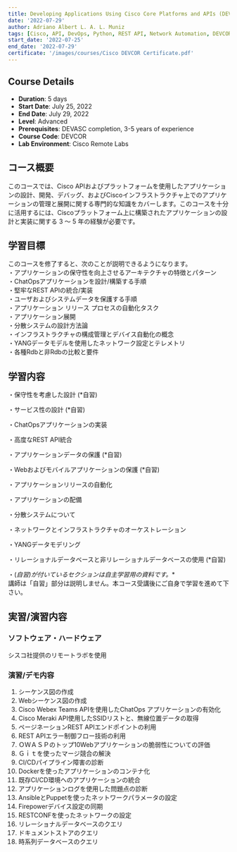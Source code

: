 ```yaml
---
title: Developing Applications Using Cisco Core Platforms and APIs (DEVCOR)
date: '2022-07-29'
author: Adriano Albert L. A. L. Muniz
tags: [Cisco, API, DevOps, Python, REST API, Network Automation, DEVCOR]
start_date: '2022-07-25'
end_date: '2022-07-29'
certificate: '/images/courses/Cisco DEVCOR Certificate.pdf'
---
```


## Course Details
- **Duration**: 5 days
- **Start Date**: July 25, 2022
- **End Date**: July 29, 2022
- **Level**: Advanced
- **Prerequisites**: DEVASC completion, 3-5 years of experience
- **Course Code**: DEVCOR
- **Lab Environment**: Cisco Remote Labs 


## コース概要
このコースでは、Cisco APIおよびプラットフォームを使用したアプリケーションの設計、開発、デバッグ、およびCiscoインフラストラクチャ上でのアプリケーションの管理と展開に関する専門的な知識をカバーします。このコースを十分に活用するには、Ciscoプラットフォーム上に構築されたアプリケーションの設計と実装に関する 3 ～ 5 年の経験が必要です。

## 学習目標
このコースを修了すると、次のことが説明できるようになります。  
・アプリケーションの保守性を向上させるアーキテクチャの特徴とパターン  
・ChatOpsアプリケーションを設計/構築する手順  
・堅牢なREST APIの統合/実装  
・ユーザおよびシステムデータを保護する手順  
・アプリケーション リリース プロセスの自動化タスク  
・アプリケーション展開  
・分散システムの設計方法論  
・インフラストラクチャの構成管理とデバイス自動化の概念  
・YANGデータモデルを使用したネットワーク設定とテレメトリ  
・各種Rdbと非Rdbの比較と要件

## 学習内容

・保守性を考慮した設計 (*自習)

・サービス性の設計 (*自習)

・ChatOpsアプリケーションの実装

・高度なREST API統合

・アプリケーションデータの保護 (*自習)

・Webおよびモバイルアプリケーションの保護 (*自習)

・アプリケーションリリースの自動化

・アプリケーションの配備

・分散システムについて

・ネットワークとインフラストラクチャのオーケストレーション

・YANGデータモデリング

・リレーショナルデータベースと非リレーショナルデータベースの使用 (*自習)

・(*自習)が付いているセクションは自主学習用の資料です。**  
講師は「自習」部分は説明しません。本コース受講後にご自身で学習を進めて下さい。

## 実習/演習内容

### ソフトウェア・ハードウェア
シスコ社提供のリモートラボを使用

### 演習/デモ内容
1. シーケンス図の作成
2. Webシーケンス図の作成
3. Cisco Webex Teams APIを使用したChatOps アプリケーションの有効化
4. Cisco Meraki API使用したSSIDリストと、無線位置データの取得
5. ページネーションREST APIエンドポイントの利用
6. REST APIエラー制御フロー技術の利用
7. ＯＷＡＳＰのトップ10Webアプリケーションの脆弱性についての評価
8. Ｇｉｔを使ったマージ競合の解決
9. CI/CDパイプライン障害の診断
10. Dockerを使ったアプリケーションのコンテナ化
11. 既存CI/CD環境へのアプリケーションの統合
12. アプリケーションログを使用した問題点の診断
13. AnsibleとPuppetを使ったネットワークパラメータの設定
14. Firepowerデバイス設定の同期
15. RESTCONFを使ったネットワークの設定
16. リレーショナルデータベースのクエリ
17. ドキュメントストアのクエリ
18. 時系列データベースのクエリ

